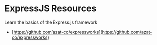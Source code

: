 # ExpressJS Resources

Learn the basics of the Express.js framework
* [https://github.com/azat-co/expressworks](https://github.com/azat-co/expressworks)